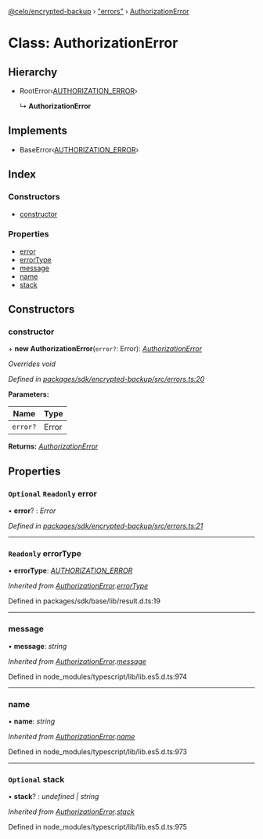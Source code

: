 [@celo/encrypted-backup](../README.md) › ["errors"](../modules/_errors_.md) › [AuthorizationError](_errors_.authorizationerror.md)

# Class: AuthorizationError

## Hierarchy

* RootError‹[AUTHORIZATION_ERROR](../enums/_errors_.backuperrortypes.md#authorization_error)›

  ↳ **AuthorizationError**

## Implements

* BaseError‹[AUTHORIZATION_ERROR](../enums/_errors_.backuperrortypes.md#authorization_error)›

## Index

### Constructors

* [constructor](_errors_.authorizationerror.md#constructor)

### Properties

* [error](_errors_.authorizationerror.md#optional-readonly-error)
* [errorType](_errors_.authorizationerror.md#readonly-errortype)
* [message](_errors_.authorizationerror.md#message)
* [name](_errors_.authorizationerror.md#name)
* [stack](_errors_.authorizationerror.md#optional-stack)

## Constructors

###  constructor

\+ **new AuthorizationError**(`error?`: Error): *[AuthorizationError](_errors_.authorizationerror.md)*

*Overrides void*

*Defined in [packages/sdk/encrypted-backup/src/errors.ts:20](https://github.com/celo-org/celo-monorepo/blob/master/packages/sdk/encrypted-backup/src/errors.ts#L20)*

**Parameters:**

Name | Type |
------ | ------ |
`error?` | Error |

**Returns:** *[AuthorizationError](_errors_.authorizationerror.md)*

## Properties

### `Optional` `Readonly` error

• **error**? : *Error*

*Defined in [packages/sdk/encrypted-backup/src/errors.ts:21](https://github.com/celo-org/celo-monorepo/blob/master/packages/sdk/encrypted-backup/src/errors.ts#L21)*

___

### `Readonly` errorType

• **errorType**: *[AUTHORIZATION_ERROR](../enums/_errors_.backuperrortypes.md#authorization_error)*

*Inherited from [AuthorizationError](_errors_.authorizationerror.md).[errorType](_errors_.authorizationerror.md#readonly-errortype)*

Defined in packages/sdk/base/lib/result.d.ts:19

___

###  message

• **message**: *string*

*Inherited from [AuthorizationError](_errors_.authorizationerror.md).[message](_errors_.authorizationerror.md#message)*

Defined in node_modules/typescript/lib/lib.es5.d.ts:974

___

###  name

• **name**: *string*

*Inherited from [AuthorizationError](_errors_.authorizationerror.md).[name](_errors_.authorizationerror.md#name)*

Defined in node_modules/typescript/lib/lib.es5.d.ts:973

___

### `Optional` stack

• **stack**? : *undefined | string*

*Inherited from [AuthorizationError](_errors_.authorizationerror.md).[stack](_errors_.authorizationerror.md#optional-stack)*

Defined in node_modules/typescript/lib/lib.es5.d.ts:975
